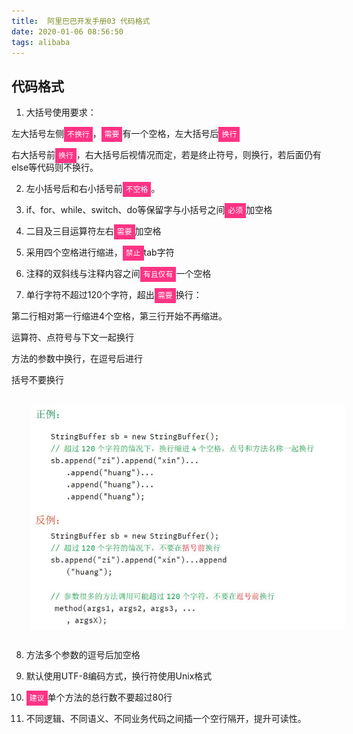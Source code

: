 ```yaml
---
title:  阿里巴巴开发手册03 代码格式
date: 2020-01-06 08:56:50
tags: alibaba
---
```


## 代码格式

1. 大括号使用要求：

左大括号左侧<code style='background:#ff3385;color:white;padding:5px;'>不换行</code>，<code style='background:#ff3385;color:white;padding:5px;'>需要</code>有一个空格，左大括号后<code style='background:#ff3385;color:white;padding:5px;'>换行</code>

右大括号前<code style='background:#ff3385;color:white;padding:5px;'>换行</code>，右大括号后视情况而定，若是终止符号，则换行，若后面仍有else等代码则不换行。

2. 左小括号后和右小括号前<code style='background:#ff3385;color:white;padding:5px;'>不空格</code>。

3. if、for、while、switch、do等保留字与小括号之间<code style='background:#ff3385;color:white;padding:5px;'>必须</code>加空格

4. 二目及三目运算符左右<code style='background:#ff3385;color:white;padding:5px;'>需要</code>加空格

5. 采用四个空格进行缩进，<code style='background:#ff3385;color:white;padding:5px;'>禁止</code>tab字符

6. 注释的双斜线与注释内容之间<code style='background:#ff3385;color:white;padding:5px;'>有且仅有</code>一个空格

7. 单行字符不超过120个字符，超出<code style='background:#ff3385;color:white;padding:5px;'>需要</code>换行：

第二行相对第一行缩进4个空格，第三行开始不再缩进。

运算符、点符号与下文一起换行

方法的参数中换行，在逗号后进行

括号不要换行

<img src='alibabaPattern03\bce12991-ffd2-4849-aef6-4b044bd7b38d.jpg' style='margin:30px;display:block' alt='title'>

8. 方法多个参数的逗号后加空格

9. 默认使用UTF-8编码方式，换行符使用Unix格式

10. <code style='background:#ff3385;color:white;padding:5px;'>建议</code>单个方法的总行数不要超过80行

11. 不同逻辑、不同语义、不同业务代码之间插一个空行隔开，提升可读性。